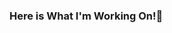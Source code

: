 ### Here is What I'm Working On!👋

<!--
**Lord-Aman/Lord-Aman** is a ✨ _special_ ✨ repository because its `README.md` (this file) appears on your GitHub profile.

Here are some ideas to get you started:

- 🔭 I’m currently working on ...Web Development 
- 🌱 I’m currently learning ... JavaScript
- 👯 I’m looking to collaborate on ... Web Development and Android App Development Projects
- 💬 Ask me about ...Anything
- 📫 How to reach me: ...[LinkedIn](https://www.linkedin.com/in/aman-kumar-8997131a7/)
- 😄 Pronouns: ...He/Him
- ⚡ Fun fact: ...Motu Patlu are my favourite characters :D
-->
